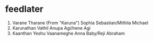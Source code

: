 # feedlater
1. Varane Tharane (From "Karuna")  Sophia Sebastian/Mithila Michael
2. Karunathan Vathil Anupa Agi/Irene Agi
3. Kaanthan Yeshu Vaanameghe Anna Baby/Reji Abraham
